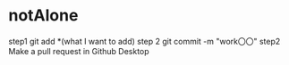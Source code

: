 # notAlone
<!-- コミットの方法 -->
step1
git add *(what I want to add)
step 2
git commit -m "work〇〇"
step2
Make a pull request in Github Desktop
